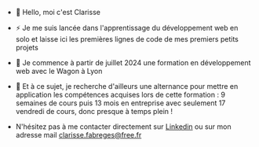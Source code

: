 - 👋 Hello, moi c'est Clarisse
- ⚡ Je me suis lancée dans l'apprentissage du développement web en solo et laisse ici les premières lignes de code de mes premiers petits projets
- 🌱 Je commence à partir de juillet 2024 une formation en développement web avec le Wagon à Lyon
- 💞️ Et à ce sujet, je recherche d'ailleurs une alternance pour mettre en application les compétences acquises lors de cette formation : 9 semaines de cours puis 13 mois en entreprise avec seulement 17 vendredi de cours, donc presque à temps plein !

- N'hésitez pas à me contacter directement sur [Linkedin](https://www.linkedin.com/in/clarisse-fabrèges/) ou sur mon adresse mail clarisse.fabreges@free.fr
  

<!---
ClarisseFab/ClarisseFab is a ✨ special ✨ repository because its `README.md` (this file) appears on your GitHub profile.
You can click the Preview link to take a look at your changes.
--->
